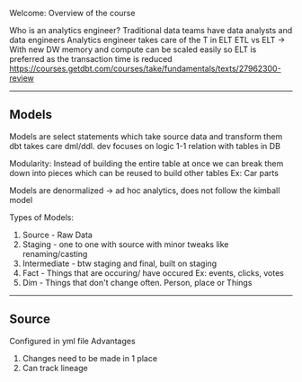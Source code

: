 Welcome:
Overview of the course

Who is an analytics engineer?
Traditional data teams have data analysts and data engineers
Analytics engineer takes care of the T in ELT
ETL vs ELT -> With new DW memory and compute can be scaled easily so ELT is preferred
as the transaction time is reduced
https://courses.getdbt.com/courses/take/fundamentals/texts/27962300-review

--------------------------------------------------------------------------------------------------------------------------

## Models

Models are select statements which take source data and transform them
dbt takes care dml/ddl. dev focuses on logic
1-1 relation with tables in DB

Modularity:
Instead of building the entire table at once we can break them down into pieces which can be reused to build other tables
Ex: Car parts

Models are denormalized -> ad hoc analytics, does not follow the kimball model

Types of Models:
1. Source - Raw Data
2. Staging - one to one with source with minor tweaks like renaming/casting
3. Intermediate - btw staging and final, built on staging
4. Fact - Things that are occuring/ have occured Ex: events, clicks, votes
5. Dim - Things that don't change often. Person, place or Things

--------------------------------------------------------------------------------------------------------------------------

## Source

Configured in yml file
Advantages
1. Changes need to be made in 1 place
2. Can track lineage

